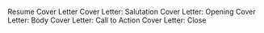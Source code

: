 Resume
Cover Letter
Cover Letter: Salutation
Cover Letter: Opening
Cover Letter: Body
Cover Letter: Call to Action
Cover Letter: Close
